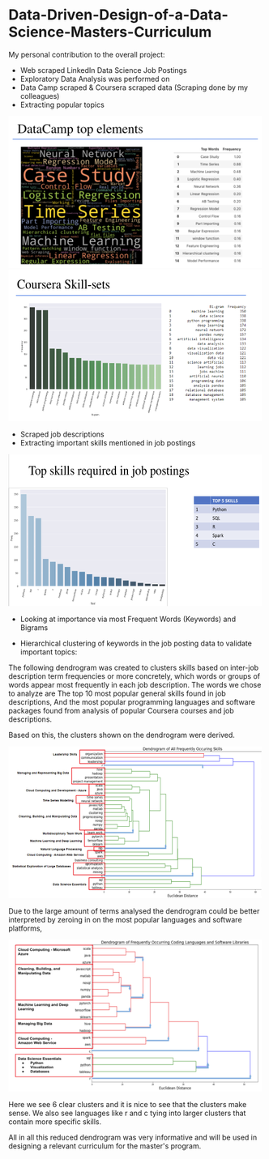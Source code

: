 # Data-Driven-Design-of-a-Data-Science-Masters-Curriculum

My personal contribution to the overall project:

- Web scraped LinkedIn Data Science Job Postings
- Exploratory Data Analysis was performed on
- Data Camp scraped & Coursera scraped data (Scraping done by my colleagues)
- Extracting popular topics

<img src="https://github.com/kamalmukhalalaty/Data-Driven-Design-of-a-Data-Science-Masters-Curriculum/blob/main/Images/datacamp_skills.png" width="500" height="300">
<img src="https://github.com/kamalmukhalalaty/Data-Driven-Design-of-a-Data-Science-Masters-Curriculum/blob/main/Images/coursera_skills.png" width="500" height="300">

- Scraped job descriptions
- Extracting important skills mentioned in job postings

<img src="https://github.com/kamalmukhalalaty/Data-Driven-Design-of-a-Data-Science-Masters-Curriculum/blob/main/Images/skills_from_jobs.png" width="500" height="300">

- Looking at importance via most Frequent Words (Keywords) and Bigrams

- Hierarchical clustering of keywords in the job posting data to validate important topics:

The following dendrogram was created to clusters skills based on inter-job description term frequencies or more concretely, which words or groups of words appear most frequently in each job description. The words we chose to analyze are The top 10 most popular general skills found in job descriptions, And the most popular programming languages and software packages found from analysis of popular Coursera courses and job descriptions.

Based on this, the clusters shown on the dendrogram were derived.

<img src="https://github.com/kamalmukhalalaty/Data-Driven-Design-of-a-Data-Science-Masters-Curriculum/blob/main/Images/dendrogram_1.png" width="500" height="300">

Due to the large amount of terms analysed the dendrogram could be better interpreted by zeroing in on the most popular languages and software platforms,


<img src="https://github.com/kamalmukhalalaty/Data-Driven-Design-of-a-Data-Science-Masters-Curriculum/blob/main/Images/dendrogram_2.png" width="500" height="300">

Here we see 6 clear clusters and it is nice to see that the clusters make sense. We also see languages like r and c tying into larger clusters that contain more specific skills.

All in all this reduced dendrogram was very informative and will be used in designing a relevant curriculum for the master's program.
